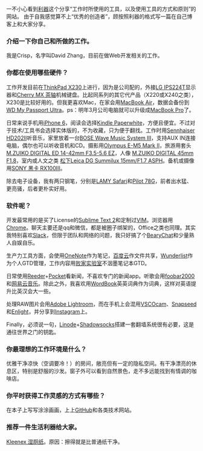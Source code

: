一不小心看到[利器](http://liqi.io/)这个分享“工作时所使用的工具，以及使用工具的方式和原则”的网站。
由于自我感觉算不上“优秀的创造者”，顾按照利器的格式写一篇在自己博客上和大家分享。

### 介绍一下你自己和所做的工作。

我是Crisp，名字叫David Zhang，目前在做Web开发相关的工作。

### 你都在使用哪些硬件？

工作开发目前在[ThinkPad X230](http://shop.lenovo.com/us/en/laptops/thinkpad/x-series/x230/)上进行，因为是公司配的，外接[LG IPS224T](http://www.lg.com/us/commercial/lcd-computer-monitors/lg-IPS224T-PN)显示器和[Cherry MX 茶轴](http://cherrycorp.com/product/g80-3850-mx-brown-3-0-keyboard/)机械键盘。比起同系列的其它代产品（X220或X240之类），X230是比较好用的。但我更喜欢Mac，在家会用[MacBook Air](http://www.apple.com/macbook-air/)，数据会备份到[WD My Passport Ultra](http://www.wdc.com/cn/products/products.aspx?id=1000)。ps：明年3月公司电脑就可以升级成[MacBook Pro](http://www.apple.com/macbook-pro/)了。

日常来说手机用[iPhone 6](http://www.apple.com/shop/buy-iphone/iphone6)，阅读会选择[Kindle Paperwhite](http://www.amazon.com/Kindle-Paperwhite-Touch-light/dp/B007OZNZG0)，方便且便宜。不过对于技术/工具书会选择实体版的，不为收藏，只为便于翻找。工作时用[Sennhaiser HD202II](http://en-us.sennheiser.com/over-ear-headphones-hd-202)听音乐，家里放着一台[BOSE Wave Music System III](http://www.bose.cn/product.aspx?cid=632)，支持AUX IN连接电脑，偶尔也可以听收音机和CD。摄影用[Olympus E-M5 Mark II](http://olympus-imaging.cn/product/dslr/em5mk2/index.html)，旅游用套头 [M.ZUIKO DIGITAL ED 14-42mm F3.5-5.6 EZ](http://olympus-imaging.cn/product/dslr/mlens/14-42_35-56_ez/index.html)，人像 [M.ZUIKO DIGITAL 45mm F1.8](http://olympus-imaging.cn/product/dslr/mlens/45_18/index.html)，室内或人文之类 [松下Leica DG Summilux 15mm/F1.7 ASPH](http://consumer.panasonic.cn/product/cameras-camcorders/lumix-g-lens/fixed-focal/h-x015gk.html)。备机或摄像用[SONY 黑卡 RX100III](http://www.sonystyle.com.cn/products/cyber-shot/dsc_rx100m3.htm?ssid=sstp01354)。

除去电子设备，我有两只钢笔，分别是[LAMY Safari](http://www.lamy.com/eng/b2c/safari)和[Pilot 78G](http://www.amazon.cn/Pilot-%E7%99%BE%E4%B9%90-FP-78G-M-B-22K%E5%8C%85%E9%87%91%E7%AC%94%E5%B0%96%E9%92%A2%E7%AC%94-M%E5%92%80/dp/B003H06HN4)，前者出水猛、更亮骚，后者更朴实好用。


### 软件呢？

开发最常用的是买了License的[Sublime Text 2](http://www.sublimetext.com/)和定制过[VIM](http://www.vim.org/)。浏览器用[Chrome](https://www.google.com/chrome/)。聊天主要还是qq和微信，都是被圈子绑架的，Office之类也同理。其实我特别喜欢[Slack](https://slack.com/)，但限于团队和网络的问题，我只好搞了个[BearyChat](https://bearychat.com/)和少量熟人自娱自乐。

生产力工具方面，会使用[OneNote](https://www.onenote.com/)作为笔记，[百度云](http://pan.baidu.com/)作文件共享，[Wunderlist](https://www.wunderlist.com/)作为个人GTD管理，工作内容用[败家实验室](https://item.taobao.com/item.htm?spm=2013.1.0.0.xh6pv4&id=45159521615)不洇墨笔记本GTD。

日常使用[Reeder](http://reederapp.com/)+[Pocket](https://getpocket.com/)看新闻，不喜欢专门的新闻app。听歌会用[foobar2000](https://www.foobar2000.org/)和[网易云音乐](http://music.163.com/)。除此之外，我喜欢用[WordBook](https://itunes.apple.com/us/app/wordbook-english-dictionary/id289694924?mt=8)英英词典作为词典，这样对英语提升比英汉会大一些。

处理RAW图片会用[Adobe Lightroom](https://lightroom.adobe.com/)，而在手机上会混用[VSCOcam](https://vsco.co/vscocam)、[Snapseed](https://itunes.apple.com/us/app/snapseed/id439438619?mt=8)和[Enlight](http://www.enlightapp.com/)，并分享到[Instagram](https://www.instagram.com/)上。

Finally，必须说一句，[Linode](https://www.linode.com/)+[Shadowsocks](https://shadowsocks.org)搭建一套翻墙系统很有必要，这是通往世界之门的钥匙。

### 你最理想的工作环境是什么？

优雅干净凉快（空调要冷！）的房间，敞亮但有一定的隐私空间。有干净漂亮的休息区，特别是舒服的沙发。窗子外可以看到自然景色，走不多远能找到有情调的咖啡店。

### 你平时获得工作灵感的方式有哪些？

在本子上写写涂涂画画，上上[GitHub](https://github.com/)和各类技术网站。

### 推荐一件生活利器给大家。

[Kleenex 湿厕纸](http://www.amazon.cn/%E4%B8%AA%E6%8A%A4%E5%81%A5%E5%BA%B7/dp/B00HCYFCOQ)。原因：擦得就是比普通纸干净。